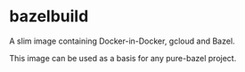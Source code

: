 # bazelbuild

A slim image containing Docker-in-Docker, gcloud and Bazel.

This image can be used as a basis for any pure-bazel project.
